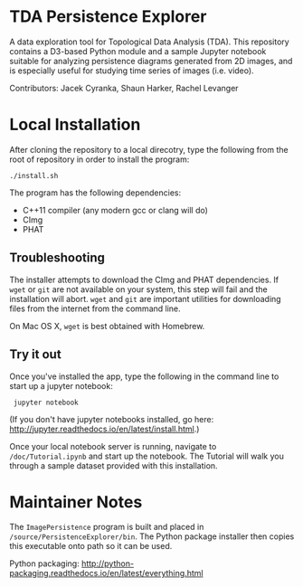 # TDA Persistence Explorer

A data exploration tool for Topological Data Analysis (TDA). This repository contains a D3-based Python module and a sample Jupyter notebook suitable for analyzing persistence diagrams generated from 2D images, and is especially useful for studying time series of images (i.e. video). 


Contributors:
Jacek Cyranka,
Shaun Harker,
Rachel Levanger

<!-- 
# Docker Installation

We recommend trying out our Docker installation of the app, unless you are a Python ninja, in which case feel free to follow the instructions under the Local Installation heading, below. Our Docker image is essentially a stand-alone Linux environment that comes with everything in this repository (and all of the dependencies) pre-installed.

To run tda-persistence-explorer via Docker, you'll first need to [download and install Docker](https://www.docker.com/) if you don't already have it. Once you have installed Docker and have verified the Docker service is running, run the following command in a terminal to pull down our docker image:

`docker pull rachellevanger/tda-persistence-explorer`

**Try out the Tutorial first:**

To try out tda-persistence-explorer for the first time, we recommend running the pre-packaged tutorial. To start it up, copy/paste the following command into a terminal:

`docker run -it -p 8888:8888 rachellevanger/tda-persistence-explorer sh -c "cd tda-persistence-explorer; jupyter notebook --ip=0.0.0.0 --no-browser"`

The output from this command will include something that looks like this:

```
Copy/paste this URL into your browser when you connect for the first time,
    to login with a token:
        http://0.0.0.0:8888/?token=2b87eb399551840a2d418489d93e68664e4dfb2859193379
```
Copy/paste the link, including the token, and this will open up a Jupyter notebook interface. Navigate to `/docs/Tutorial.ipynb` and then follow the instructions provided in the notebook.

**To run your own notebooks on your local filesystem:**

*For MAC users:*

Make sure you have the `/Users` folder shared. From the Docker menu, choose Preferences... and then go to the File Sharing tab. This folder is shared by default, so it should already be in the list. If it isn't, add it and then restart Docker.

Once you are familiar with the Tutorial, you're ready to start working with your own data! You will need to tell the Docker container to mount your local `/Users` directory in order to browse to files you might have in your `Documents` folder. (You'll need to specify a different root direcotry if you wish to work with data outside of the `/Users` directory, and make sure it is shared with Docker.)

We suggest running the following command to start getting familiar with running tda-persistence-explorer through this Docker container:

`docker run -it -p 8888:8888 -v /Users:/Users rachellevanger/tda-persistence-explorer sh -c "jupyter notebook --ip=0.0.0.0 --no-browser"`

Copy/paste the link with the provided token as you did for the Tutorial. The `/Users` directory should be available from the list of directories. Browse to your `.ipynb` file and click on it to run the notebook. It should now be running via the installation of the tda-persistence-explorer app in the Docker container.

 -->

# Local Installation

After cloning the repository to a local direcotry, type the following from the root of repository in order to install the program:

    ./install.sh

The program has the following dependencies:

* C++11 compiler (any modern gcc or clang will do)
* CImg
* PHAT

## Troubleshooting

The installer attempts to download the CImg and PHAT dependencies. If `wget` or `git` are not available on your system, this step will fail and the installation will abort. `wget` and `git` are important utilities for downloading files from the internet from the command line.

On Mac OS X, `wget` is best obtained with Homebrew.

## Try it out

Once you've installed the app, type the following in the command line to start up a jupyter notebook:

     jupyter notebook

(If you don't have jupyter notebooks installed, go here: <http://jupyter.readthedocs.io/en/latest/install.html>.)

Once your local notebook server is running, navigate to `/doc/Tutorial.ipynb` and start up the notebook. The Tutorial will walk you through a sample dataset provided with this installation.

# Maintainer Notes

The `ImagePersistence` program is built and placed in `/source/PersistenceExplorer/bin`. The Python package installer then copies this executable onto path so it can be used.

Python packaging: <http://python-packaging.readthedocs.io/en/latest/everything.html>



